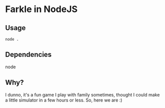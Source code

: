 # Farkle in NodeJS

## Usage
`node .`

## Dependencies
node

## Why?
I dunno, it's a fun game I play with family sometimes, thought I could make a little simulator in a few hours or less. So, here we are :)
